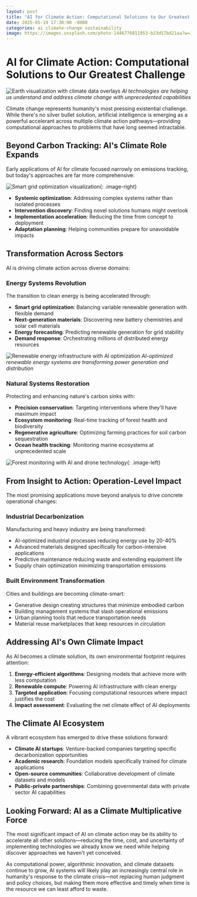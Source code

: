 ```yaml
---
layout: post
title: "AI for Climate Action: Computational Solutions to Our Greatest Challenge"
date: 2025-05-19 17:30:00 -0000
categories: ai climate-change sustainability
image: https://images.unsplash.com/photo-1446776811953-b23d57bd21aa?w=1200&h=600&crop=entropy&fit=crop
---
```


# AI for Climate Action: Computational Solutions to Our Greatest Challenge

![Earth visualization with climate data overlays](https://images.unsplash.com/photo-1446776811953-b23d57bd21aa?w=1200&h=600&crop=entropy&fit=crop)
*AI technologies are helping us understand and address climate change with unprecedented capabilities*

Climate change represents humanity's most pressing existential challenge. While there's no silver bullet solution, artificial intelligence is emerging as a powerful accelerant across multiple climate action pathways—providing computational approaches to problems that have long seemed intractable.

## Beyond Carbon Tracking: AI's Climate Role Expands

Early applications of AI for climate focused narrowly on emissions tracking, but today's approaches are far more comprehensive:

![Smart grid optimization visualization](https://images.unsplash.com/photo-1581084349663-3e5e1d7e1d4a?w=800&h=500&crop=entropy&fit=crop){: .image-right}

- **Systemic optimization**: Addressing complex systems rather than isolated processes
- **Intervention discovery**: Finding novel solutions humans might overlook
- **Implementation acceleration**: Reducing the time from concept to deployment
- **Adaptation planning**: Helping communities prepare for unavoidable impacts

## Transformation Across Sectors

AI is driving climate action across diverse domains:

### Energy Systems Revolution

The transition to clean energy is being accelerated through:

- **Smart grid optimization**: Balancing variable renewable generation with flexible demand
- **Next-generation materials**: Discovering new battery chemistries and solar cell materials
- **Energy forecasting**: Predicting renewable generation for grid stability
- **Demand response**: Orchestrating millions of distributed energy resources

![Renewable energy infrastructure with AI optimization](https://images.unsplash.com/photo-1466611653911-95081537e5b7?w=800&h=500&crop=entropy&fit=crop)
*AI-optimized renewable energy systems are transforming power generation and distribution*

### Natural Systems Restoration

Protecting and enhancing nature's carbon sinks with:
- **Precision conservation**: Targeting interventions where they'll have maximum impact
- **Ecosystem monitoring**: Real-time tracking of forest health and biodiversity
- **Regenerative agriculture**: Optimizing farming practices for soil carbon sequestration
- **Ocean health tracking**: Monitoring marine ecosystems at unprecedented scale

![Forest monitoring with AI and drone technology](https://images.unsplash.com/photo-1511497584788-876760111969?w=800&h=500&crop=entropy&fit=crop){: .image-left}

## From Insight to Action: Operation-Level Impact

The most promising applications move beyond analysis to drive concrete operational changes:

### Industrial Decarbonization

Manufacturing and heavy industry are being transformed:
- AI-optimized industrial processes reducing energy use by 20-40%
- Advanced materials designed specifically for carbon-intensive applications
- Predictive maintenance reducing waste and extending equipment life
- Supply chain optimization minimizing transportation emissions

### Built Environment Transformation

Cities and buildings are becoming climate-smart:
- Generative design creating structures that minimize embodied carbon
- Building management systems that slash operational emissions
- Urban planning tools that reduce transportation needs
- Material reuse marketplaces that keep resources in circulation

## Addressing AI's Own Climate Impact

As AI becomes a climate solution, its own environmental footprint requires attention:

1. **Energy-efficient algorithms**: Designing models that achieve more with less computation
2. **Renewable compute**: Powering AI infrastructure with clean energy
3. **Targeted application**: Focusing computational resources where impact justifies the cost
4. **Impact assessment**: Evaluating the net climate effect of AI deployments

## The Climate AI Ecosystem

A vibrant ecosystem has emerged to drive these solutions forward:

- **Climate AI startups**: Venture-backed companies targeting specific decarbonization opportunities
- **Academic research**: Foundation models specifically trained for climate applications
- **Open-source communities**: Collaborative development of climate datasets and models
- **Public-private partnerships**: Combining governmental data with private sector AI capabilities

## Looking Forward: AI as a Climate Multiplicative Force

The most significant impact of AI on climate action may be its ability to accelerate all other solutions—reducing the time, cost, and uncertainty of implementing technologies we already know we need while helping discover approaches we haven't yet conceived.

As computational power, algorithmic innovation, and climate datasets continue to grow, AI systems will likely play an increasingly central role in humanity's response to the climate crisis—not replacing human judgment and policy choices, but making them more effective and timely when time is the resource we can least afford to waste.
